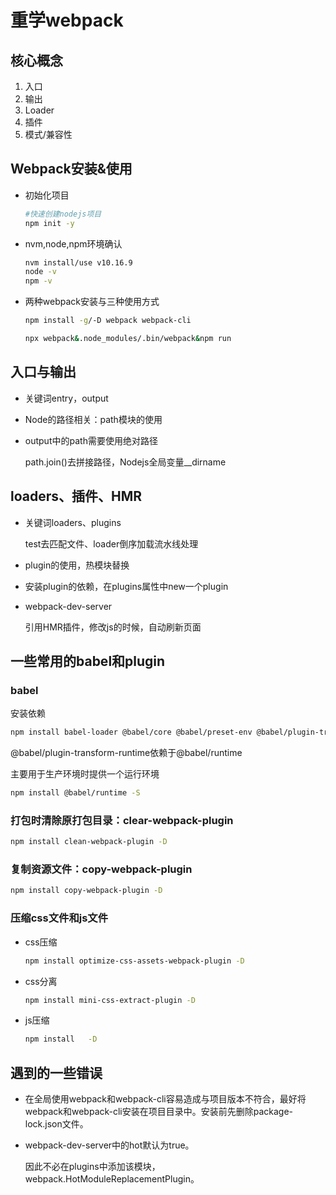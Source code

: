 # 重学webpack



## 核心概念

1. 入口
2. 输出
3. Loader
4. 插件
5. 模式/兼容性



## Webpack安装&使用

- 初始化项目

  ```bash
  #快速创建nodejs项目
  npm init -y
  ```

- nvm,node,npm环境确认

  ```bash
  nvm install/use v10.16.9
  node -v
  npm -v
  ```

- 两种webpack安装与三种使用方式

  ```bash
  npm install -g/-D webpack webpack-cli
  
  npx webpack&.node_modules/.bin/webpack&npm run
  ```



## 入口与输出

- 关键词entry，output

- Node的路径相关：path模块的使用

- output中的path需要使用绝对路径

  path.join()去拼接路径，Nodejs全局变量__dirname



## loaders、插件、HMR

- 关键词loaders、plugins

  test去匹配文件、loader倒序加载流水线处理

- plugin的使用，热模块替换

- 安装plugin的依赖，在plugins属性中new一个plugin

- webpack-dev-server

  引用HMR插件，修改js的时候，自动刷新页面



## 一些常用的babel和plugin

### babel

安装依赖

```bash
npm install babel-loader @babel/core @babel/preset-env @babel/plugin-transform-runtime -D
```

@babel/plugin-transform-runtime依赖于@babel/runtime

主要用于生产环境时提供一个运行环境

```bash
npm install @babel/runtime -S
```



### 打包时清除原打包目录：clear-webpack-plugin

```bash
npm install clean-webpack-plugin -D
```



### 复制资源文件：copy-webpack-plugin

```bash
npm install copy-webpack-plugin -D
```



### 压缩css文件和js文件

- css压缩

  ```bash
  npm install optimize-css-assets-webpack-plugin -D
  ```

- css分离

  ```bash
  npm install mini-css-extract-plugin -D
  ```

- js压缩

  ```bash
  npm install   -D
  ```



## 遇到的一些错误

- 在全局使用webpack和webpack-cli容易造成与项目版本不符合，最好将webpack和webpack-cli安装在项目目录中。安装前先删除package-lock.json文件。

- webpack-dev-server中的hot默认为true。

  因此不必在plugins中添加该模块，webpack.HotModuleReplacementPlugin。
